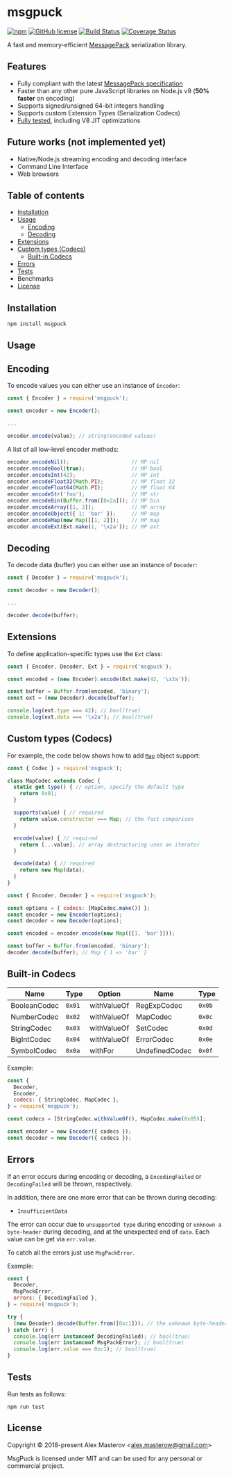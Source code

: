 # msgpuck

[![npm](https://img.shields.io/npm/v/msgpuck.svg)](https://github.com/AlexMasterov/msgpuck.js)
[![GitHub license](https://img.shields.io/badge/license-MIT-blue.svg)](LICENSE)
[![Build Status](https://travis-ci.org/AlexMasterov/msgpuck.js.svg)](https://travis-ci.org/AlexMasterov/msgpuck.js)
[![Coverage Status](https://coveralls.io/repos/github/AlexMasterov/msgpuck.js/badge.svg?branch=master)](https://coveralls.io/github/AlexMasterov/msgpuck.js?branch=master)

A fast and memory-efficient [MessagePack](https://msgpack.org) serialization library.

## Features

* Fully compliant with the latest [MessagePack specification](https://github.com/msgpack/msgpack/blob/master/spec.md#messagepack-specification)
* Faster than any other pure JavaScript libraries on Node.js v9 (**50% faster** on encoding)
* Supports signed/unsigned 64-bit integers handling
* Supports custom Extension Types (Serialization Codecs)
* [Fully tested](https://travis-ci.org/AlexMasterov/msgpuck.js), including V8 JIT optimizations

## Future works (not implemented yet)

* Native/Node.js streaming encoding and decoding interface
* Command Line Interface
* Web browsers

## Table of contents

* [Installation](#installation)
* [Usage](#usage)
  * [Encoding](#encoding)
  * [Decoding](#decoding)
* [Extensions](#extensions)
* [Custom types (Codecs)](#custom-types-codecs)
  * [Built-in Codecs](#built-in-codecs)
* [Errors](#errors)
* [Tests](#tests)
* Benchmarks
* [License](#license)

## Installation

```
npm install msgpuck
```

## Usage
## Encoding
To encode values you can either use an instance of `Encoder`:
```javascript
const { Encoder } = require('msgpuck');

const encoder = new Encoder();

...

encoder.encode(value); // string(encoded values)
```
A list of all low-level encoder methods:
```javascript
encoder.encodeNil();                    // MP nil
encoder.encodeBool(true);               // MP bool
encoder.encodeInt(42);                  // MP int
encoder.encodeFloat32(Math.PI);         // MP float 32
encoder.encodeFloat64(Math.PI);         // MP float 64
encoder.encodeStr('foo');               // MP str
encoder.encodeBin(Buffer.from([0x2a])); // MP bin
encoder.encodeArray([1, 2]);            // MP array
encoder.encodeObject({ 1: 'bar' });     // MP map
encoder.encodeMap(new Map([[1, 2]]);    // MP map
encoder.encodeExt(Ext.make(1, '\x2a')); // MP ext
```
## Decoding
To decode data (buffer) you can either use an instance of `Decoder`:
```javascript
const { Decoder } = require('msgpuck');

const decoder = new Decoder();

...

decoder.decode(buffer);
```

## Extensions
To define application-specific types use the `Ext` class:

```javascript
const { Encoder, Decoder, Ext } = require('msgpuck');

const encoded = (new Encoder).encode(Ext.make(42, '\x2a'));

const buffer = Buffer.from(encoded, 'binary');
const ext = (new Decoder).decode(buffer);

console.log(ext.type === 42); // bool(true)
console.log(ext.data === '\x2a'); // bool(true)
```

## Custom types (Codecs)
For example, the code below shows how to add
[`Map`](https://developer.mozilla.org/en-US/docs/Web/JavaScript/Reference/Global_Objects/Map) object support:
```javascript
const { Codec } = require('msgpuck');

class MapCodec extends Codec {
  static get type() { // option, specify the default type
    return 0x01;
  }

  supports(value) { // required
    return value.constructor === Map; // the fast comparison
  }

  encode(value) { // required
    return [...value]; // array destructuring uses an iterator
  }

  decode(data) { // required
    return new Map(data);
  }
}
```
```javascript
const { Encoder, Decoder } = require('msgpuck');

const options = { codecs: [MapCodec.make()] };
const encoder = new Encoder(options);
const decoder = new Decoder(options);

const encoded = encoder.encode(new Map([[1, 'bar']]));

const buffer = Buffer.from(encoded, 'binary');
decoder.decode(buffer); // Map { 1 => 'bar' }
```

## Built-in Codecs

 Name              | Type           | Option      | Name             | Type   |
-------------------|----------------|-------------|------------------|--------|
BooleanCodec       | `0x01`         | withValueOf | RegExpCodec      | `0x0b` |
NumberCodec        | `0x02`         | withValueOf | MapCodec         | `0x0c` |
StringCodec        | `0x03`         | withValueOf | SetCodec         | `0x0d` |
BigIntCodec        | `0x04`         | withValueOf | ErrorCodec       | `0x0e` |
SymbolCodec        | `0x0a`         | withFor     | UndefinedCodec   | `0x0f` |

Example:
```javascript
const {
  Decoder,
  Encoder,
  codecs: { StringCodec, MapCodec },
} = require('msgpuck');

const codecs = [StringCodec.withValueOf(), MapCodec.make(0x05)];

const encoder = new Encoder({ codecs });
const decoder = new Decoder({ codecs });
```

## Errors
If an error occurs during encoding or decoding, a `EncodingFailed` or `DecodingFailed` will be thrown, respectively.

In addition, there are one more error that can be thrown during decoding:
* `InsufficientData`

The error can occur due to `unsupported type` during encoding or `unknown a byte-header` during decoding, and at the
unexpected end of `data`. Each value can be get via `err.value`.

To catch all the errors just use `MsgPackError`.

Example:

```javascript
const {
  Decoder,
  MsgPackError,
  errors: { DecodingFailed },
} = require('msgpuck');

try {
  (new Decoder).decode(Buffer.from([0xc1])); // the unknown byte-header
} catch (err) {
  console.log(err instanceof DecodingFailed); // bool(true)
  console.log(err instanceof MsgPackError); // bool(true)
  console.log(err.value === 0xc1); // bool(true)
}
```

## Tests
Run tests as follows:

```
npm run test
```

## License
Copyright &#169; 2018-present Alex Masterov &lt;alex.masterow@gmail.com&gt;

MsgPuck is licensed under MIT and can be used for any personal or commercial project.
